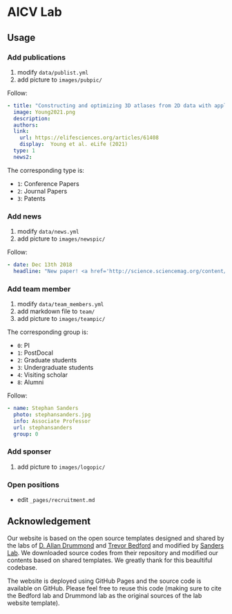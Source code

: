 # AICV Lab

## Usage
### Add publications
1. modify `data/publist.yml`
1. add picture to `images/pubpic/`

Follow:
```yaml
- title: "Constructing and optimizing 3D atlases from 2D data with application to the developing mouse brain"
  image: Young2021.png
  description: 
  authors: 
  link:
    url: https://elifesciences.org/articles/61408
    display:  Young et al. eLife (2021)
  type: 1
  news2: 
```

The corresponding type is:
- `1`: Conference Papers
- `2`: Journal Papers
- `3`: Patents

### Add news
1. modify `data/news.yml`
1. add picture to `images/newspic/`

Follow:
```yaml
- date: Dec 13th 2018
  headline: "New paper! <a href='http://science.sciencemag.org/content/362/6420/eaat6576.long'> An et al. 2018 </a> published in Science, highlights the role of promoters in autism."

```

### Add team member
1. modify `data/team_members.yml`
1. add markdown file to `team/`
1. add picture to `images/teampic/`

The corresponding group is:
- `0`: PI
- `1`: PostDocal
- `2`: Graduate students
- `3`: Undergraduate students
- `4`: Visiting scholar
- `8`: Alumni

Follow:
```yaml
- name: Stephan Sanders
  photo: stephansanders.jpg
  info: Associate Professor
  url: stephansanders
  group: 0
```

### Add sponser
1. add picture to `images/logopic/`

### Open positions
- edit `_pages/recruitment.md`

## Acknowledgement
Our website is based on the open source templates designed and shared by the labs of [D. Allan Drummond](http://www.allanlab.org/aboutwebsite.html) and [Trevor Bedford](http://bedford.io/misc/about/) and modified by [Sanders Lab](https://github.com/sanderslab/sanderslab.github.io). We downloaded source codes from their repository and modified our contents based on shared templates. We greatly thank for this beaultiful codebase. 

The website is deployed using GitHub Pages and the source code is available on GitHub. Please feel free to reuse this code (making sure to cite the Bedford lab and Drummond lab as the original sources of the lab website template).
